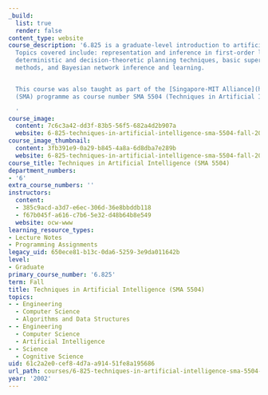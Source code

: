```yaml
---
_build:
  list: true
  render: false
content_type: website
course_description: '6.825 is a graduate-level introduction to artificial intelligence.
  Topics covered include: representation and inference in first-order logic, modern
  deterministic and decision-theoretic planning techniques, basic supervised learning
  methods, and Bayesian network inference and learning.


  This course was also taught as part of the [Singapore-MIT Alliance](http://web.mit.edu/sma/)
  (SMA) programme as course number SMA 5504 (Techniques in Artificial Intelligence).

  '
course_image:
  content: 7c6c3a42-dd3f-83b5-56f5-682a4d2b907a
  website: 6-825-techniques-in-artificial-intelligence-sma-5504-fall-2002
course_image_thumbnail:
  content: 3fb391e9-0a29-b845-4a8a-6d8dba7e289b
  website: 6-825-techniques-in-artificial-intelligence-sma-5504-fall-2002
course_title: Techniques in Artificial Intelligence (SMA 5504)
department_numbers:
- '6'
extra_course_numbers: ''
instructors:
  content:
  - 385c9acd-a3d7-e6ec-306d-36e8bbddb118
  - f67b045f-a616-c7b6-5e32-d48b64b8e549
  website: ocw-www
learning_resource_types:
- Lecture Notes
- Programming Assignments
legacy_uid: 650ece81-b13c-0da6-5259-3e9da011642b
level:
- Graduate
primary_course_number: '6.825'
term: Fall
title: Techniques in Artificial Intelligence (SMA 5504)
topics:
- - Engineering
  - Computer Science
  - Algorithms and Data Structures
- - Engineering
  - Computer Science
  - Artificial Intelligence
- - Science
  - Cognitive Science
uid: 61c2a2e0-cef8-4d7a-a914-51fe8a195686
url_path: courses/6-825-techniques-in-artificial-intelligence-sma-5504-fall-2002
year: '2002'
---
```

